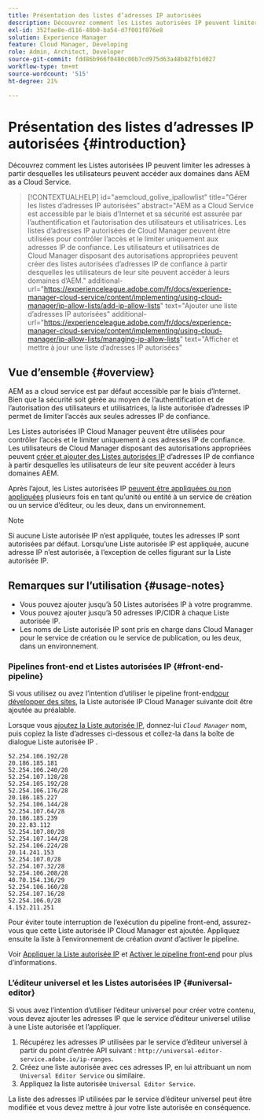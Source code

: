 ```yaml
---
title: Présentation des listes d’adresses IP autorisées
description: Découvrez comment les Listes autorisées IP peuvent limiter les adresses à partir desquelles les utilisateurs peuvent accéder aux domaines dans AEM as a Cloud Service.
exl-id: 352fae8e-d116-40b0-ba54-d7f001f076e8
solution: Experience Manager
feature: Cloud Manager, Developing
role: Admin, Architect, Developer
source-git-commit: fdd86b966f0480c00b7cd975d63a48b82fb1d027
workflow-type: tm+mt
source-wordcount: '515'
ht-degree: 21%

---
```



# Présentation des listes d’adresses IP autorisées {#introduction}

Découvrez comment les Listes autorisées IP peuvent limiter les adresses à partir desquelles les utilisateurs peuvent accéder aux domaines dans AEM as a Cloud Service.

>[!CONTEXTUALHELP]
>id="aemcloud_golive_ipallowlist"
>title="Gérer les listes d’adresses IP autorisées"
>abstract="AEM as a Cloud Service est accessible par le biais d’Internet et sa sécurité est assurée par l’authentification et l’autorisation des utilisateurs et utilisatrices. Les listes d’adresses IP autorisées de Cloud Manager peuvent être utilisées pour contrôler l’accès et le limiter uniquement aux adresses IP de confiance. Les utilisateurs et utilisatrices de Cloud Manager disposant des autorisations appropriées peuvent créer des listes autorisées d’adresses IP de confiance à partir desquelles les utilisateurs de leur site peuvent accéder à leurs domaines d’AEM."
>additional-url="https://experienceleague.adobe.com/fr/docs/experience-manager-cloud-service/content/implementing/using-cloud-manager/ip-allow-lists/add-ip-allow-lists" text="Ajouter une liste d’adresses IP autorisées"
>additional-url="https://experienceleague.adobe.com/fr/docs/experience-manager-cloud-service/content/implementing/using-cloud-manager/ip-allow-lists/managing-ip-allow-lists" text="Afficher et mettre à jour une liste d’adresses IP autorisées"

## Vue d’ensemble {#overview}

AEM as a cloud service est par défaut accessible par le biais d’Internet. Bien que la sécurité soit gérée au moyen de l’authentification et de l’autorisation des utilisateurs et utilisatrices, la liste autorisée d’adresses IP permet de limiter l’accès aux seules adresses IP de confiance.

Les Listes autorisées IP Cloud Manager peuvent être utilisées pour contrôler l’accès et le limiter uniquement à ces adresses IP de confiance. Les utilisateurs de Cloud Manager disposant des autorisations appropriées peuvent [créer et ajouter des Listes autorisées IP](/help/implementing/cloud-manager/ip-allow-lists/add-ip-allow-lists.md) d’adresses IP de confiance à partir desquelles les utilisateurs de leur site peuvent accéder à leurs domaines AEM.

Après l’ajout, les Listes autorisées IP [&#x200B; peuvent être appliquées ou non appliquées](/help/implementing/cloud-manager/ip-allow-lists/apply-allow-list.md) plusieurs fois en tant qu’unité ou entité à un service de création ou un service d’éditeur, ou les deux, dans un environnement.

>[!NOTE]
>
>Si aucune Liste autorisée IP n’est appliquée, toutes les adresses IP sont autorisées par défaut. Lorsqu’une Liste autorisée IP est appliquée, aucune adresse IP n’est autorisée, à l’exception de celles figurant sur la Liste autorisée IP.

## Remarques sur l’utilisation {#usage-notes}

* Vous pouvez ajouter jusqu’à 50 Listes autorisées IP à votre programme.
* Vous pouvez ajouter jusqu’à 50 adresses IP/CIDR à chaque Liste autorisée IP.
* Les noms de Liste autorisée IP sont pris en charge dans Cloud Manager pour le service de création ou le service de publication, ou les deux, dans un environnement.

### Pipelines front-end et Listes autorisées IP {#front-end-pipeline}

Si vous utilisez ou avez l’intention d’utiliser le pipeline front-end [&#x200B; pour développer des sites](/help/implementing/developing/introduction/developing-with-front-end-pipelines.md), la Liste autorisée IP Cloud Manager suivante doit être ajoutée au préalable.

Lorsque vous [ajoutez la Liste autorisée IP](/help/implementing/cloud-manager/ip-allow-lists/add-ip-allow-lists.md#add-cm-allowlist), donnez-lui *`Cloud Manager`* nom, puis copiez la liste d’adresses ci-dessous et collez-la dans la boîte de dialogue Liste autorisée IP .

```text
52.254.106.192/28
20.186.185.181
52.254.106.240/28
52.254.107.128/28
52.254.105.192/28
52.254.106.176/28
20.186.185.227
52.254.106.144/28
52.254.107.64/28
20.186.185.239
20.22.83.112
52.254.107.80/28
52.254.107.144/28
52.254.106.224/28
20.14.241.153
52.254.107.0/28
52.254.107.32/28
52.254.106.208/28
40.70.154.136/29
52.254.106.160/28
52.254.107.16/28
52.254.106.0/28
4.152.211.251
```

Pour éviter toute interruption de l’exécution du pipeline front-end, assurez-vous que cette Liste autorisée IP Cloud Manager est ajoutée. Appliquez ensuite la liste à l’environnement de création *avant* d’activer le pipeline.

Voir [Appliquer la Liste autorisée IP](/help/implementing/cloud-manager/ip-allow-lists/apply-allow-list.md) et [Activer le pipeline front-end](/help/sites-cloud/administering/site-creation/enable-front-end-pipeline.md) pour plus d’informations.

### L’éditeur universel et les Listes autorisées IP {#universal-editor}

Si vous avez l’intention d’utiliser l’éditeur universel pour créer votre contenu, vous devez ajouter les adresses IP que le service d’éditeur universel utilise à une Liste autorisée et l’appliquer.

1. Récupérez les adresses IP utilisées par le service d’éditeur universel à partir du point d’entrée API suivant : `http://universal-editor-service.adobe.io/ip-ranges`.
1. Créez une liste autorisée avec ces adresses IP, en lui attribuant un nom `Universal Editor Service` ou similaire.
1. Appliquez la liste autorisée `Universal Editor Service`.

La liste des adresses IP utilisées par le service d’éditeur universel peut être modifiée et vous devez mettre à jour votre liste autorisée en conséquence.
